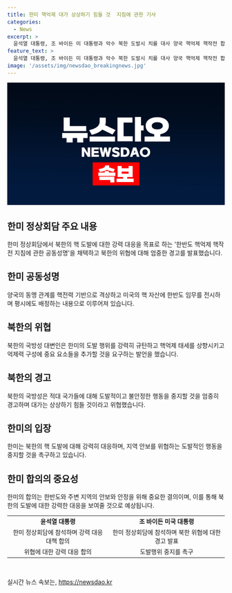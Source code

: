 ```yaml
---
title: 한미 핵억제 대가 상상하기 힘들 것  지침에 관한 기사
categories:
  - News
excerpt: >
  윤석열 대통령, 조 바이든 미 대통령과 악수 북한 도발시 치를 대사 양국 핵억제 핵작전 합의로 북한의 핵 도발에 대응하는 한미 동맹 강화. 국방성 도발적 행동 규탄, 핵억제 태세 상향 요구. 한미 정상, 핵억제 핵작전 지침 공동성명 채택. 미국 핵자산 한반도에 전시 및 배정.
feature_text: >
  윤석열 대통령, 조 바이든 미 대통령과 악수 북한 도발시 치를 대사 양국 핵억제 핵작전 합의로 북한의 핵 도발에 대응하는 한미 동맹 강화. 국방성 도발적 행동 규탄, 핵억제 태세 상향 요구. 한미 정상, 핵억제 핵작전 지침 공동성명 채택. 미국 핵자산 한반도에 전시 및 배정.
image: '/assets/img/newsdao_breakingnews.jpg'
---
```


<p><img src="/assets/img/newsdao_breakingnews.jpg" alt="implanttips 속보" /></p>

<h2 data-ke-size="size26">한미 정상회담 주요 내용</h2>

<p data-ke-size="size16">한미 정상회담에서 북한의 핵 도발에 대한 강력 대응을 목표로 하는 '한반도 핵억제 핵작전 지침에 관한 공동성명'을 채택하고 북한의 위협에 대해 엄중한 경고를 발표했습니다.</p>

<h2 data-ke-size="size26">한미 공동성명</h2>

<p data-ke-size="size16">양국의 동맹 관계를 핵전력 기반으로 격상하고 미국의 핵 자산에 한반도 임무를 전시하며 평시에도 배정하는 내용으로 이루어져 있습니다.</p>

<h2 data-ke-size="size26">북한의 위협</h2>

<p data-ke-size="size16">북한의 국방성 대변인은 한미의 도발 행위를 강력히 규탄하고 핵억제 태세를 상향시키고 억제력 구성에 중요 요소들을 추가할 것을 요구하는 발언을 했습니다.</p>

<h2 data-ke-size="size26">북한의 경고</h2>

<p data-ke-size="size16">북한의 국방성은 적대 국가들에 대해 도발적이고 불안정한 행동을 중지할 것을 엄중히 경고하며 대가는 상상하기 힘들 것이라고 위협했습니다.</p>

<h2 data-ke-size="size26">한미의 입장</h2>

<p data-ke-size="size16">한미는 북한의 핵 도발에 대해 강력히 대응하며, 지역 안보를 위협하는 도발적인 행동을 중지할 것을 촉구하고 있습니다.</p>

<h2 data-ke-size="size26">한미 합의의 중요성</h2>

<p data-ke-size="size16">한미의 합의는 한반도와 주변 지역의 안보와 안정을 위해 중요한 결의이며, 이를 통해 북한의 도발에 대한 강력한 대응을 보여줄 것으로 예상됩니다.</p>

<table>
    <tbody>
        <tr>
            <td style="text-align: center; height: 17px;"><b>윤석열 대통령</b></td>
            <td style="text-align: center; height: 17px;"><b>조 바이든 미국 대통령</b></td>
        </tr>
        <tr>
            <td style="text-align: center; height: 17px;">한미 정상회담에 참석하며 강력 대응 대책 합의</td>
            <td style="text-align: center; height: 17px;">한미 정상회담에 참석하며 북한 위협에 대한 경고 발표</td>
        </tr>
        <tr>
            <td style="text-align: center; height: 17px;">위협에 대한 강력 대응 합의</td>
            <td style="text-align: center; height: 17px;">도발행위 중지를 촉구</td>
        </tr>
    </tbody>
</table>

<p data-ke-size="size16">&nbsp;</p>
실시간 뉴스 속보는, <a href="https://newsdao.kr" rel="dofollow">https://newsdao.kr</a>


